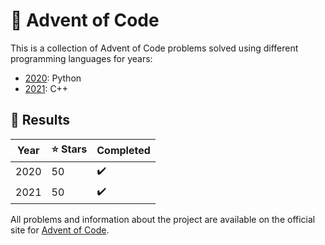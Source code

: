 # 🎄 Advent of Code
This is a collection of Advent of Code problems solved using different programming languages for years:
- [2020](2020): Python
- [2021](2021): C++

## 📜 Results
| Year | ⭐ Stars | Completed |
|------|----------|-----------|
| 2020 | 50       | ✔️         |
| 2021 | 50       | ✔️         | 

All problems and information about the project are available on the official site for [Advent of Code](https://adventofcode.com/).
